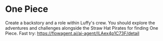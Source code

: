 # One Piece
Create a backstory and a role within Luffy's crew. You should explore the adventures and challenges alongside the Straw Hat Pirates for finding One Piece. 
Fast try: https://flowagent.ai/ai-agent/ILAex4p1C73F/detail
